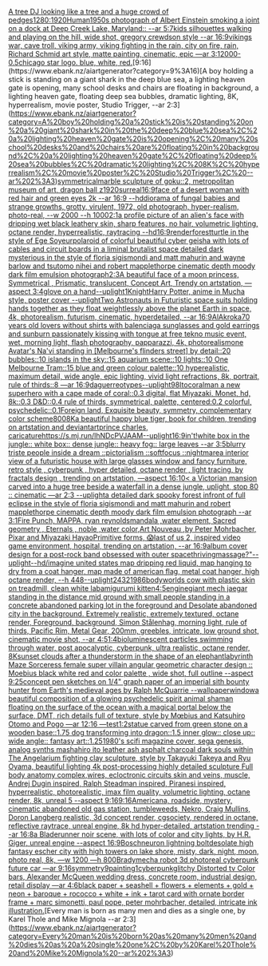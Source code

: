 [A tree DJ looking like a tree and a huge crowd of p](https://www.ebank.nz/aiartgenerator?category=A%20tree%20DJ%20looking%20like%20a%20tree%20and%20a%20huge%20crowd%20of%20p)[edges](https://www.ebank.nz/aiartgenerator?category=edges)[1280:1920](https://www.ebank.nz/aiartgenerator?category=1280%3A1920)[Human](https://www.ebank.nz/aiartgenerator?category=Human)[1950s photograph of Albert Einstein smoking a joint on a dock at Deep Creek Lake, Maryland:: --ar 5:7](https://www.ebank.nz/aiartgenerator?category=1950s%20photograph%20of%20Albert%20Einstein%20smoking%20a%20joint%20on%20a%20dock%20at%20Deep%20Creek%20Lake%2C%20Maryland%3A%3A%20--ar%205%3A7)[kids silhouettes walking and playing on the hill, wide shot, gregory crewdson style --ar 16:9](https://www.ebank.nz/aiartgenerator?category=kids%20silhouettes%20walking%20and%20playing%20on%20the%20hill%2C%20wide%20shot%2C%20gregory%20crewdson%20style%20--ar%2016%3A9)[vikings war, cave troll, viking army, viking fighting in the rain, city on fire, rain, Richard Schmid  art style, matte painting, cinematic, epic —ar 3:1](https://www.ebank.nz/aiartgenerator?category=vikings%20war%2C%20cave%20troll%2C%20viking%20army%2C%20viking%20fighting%20in%20the%20rain%2C%20city%20on%20fire%2C%20rain%2C%20Richard%20Schmid%20%20art%20style%2C%20matte%20painting%2C%20cinematic%2C%20epic%20%E2%80%94ar%203%3A1)[2000](https://www.ebank.nz/aiartgenerator?category=2000)[-0.5](https://www.ebank.nz/aiartgenerator?category=-0.5)[chicago star logo. blue, white, red.](https://www.ebank.nz/aiartgenerator?category=chicago%20star%20logo.%20blue%2C%20white%2C%20red.)[9:16](https://www.ebank.nz/aiartgenerator?category=9%3A16)[A boy holding a stick is standing on a giant shark in the deep blue sea, a lighting heaven gate is opening, many school desks and chairs are floating in background, a lighting heaven gate, floating deep sea bubbles, dramatic lighting, 8K, hyperrealism, movie poster, Studio Trigger, --ar 2:3](https://www.ebank.nz/aiartgenerator?category=A%20boy%20holding%20a%20stick%20is%20standing%20on%20a%20giant%20shark%20in%20the%20deep%20blue%20sea%2C%20a%20lighting%20heaven%20gate%20is%20opening%2C%20many%20school%20desks%20and%20chairs%20are%20floating%20in%20background%2C%20a%20lighting%20heaven%20gate%2C%20floating%20deep%20sea%20bubbles%2C%20dramatic%20lighting%2C%208K%2C%20hyperrealism%2C%20movie%20poster%2C%20Studio%20Trigger%2C%20--ar%202%3A3)[symmetrical](https://www.ebank.nz/aiartgenerator?category=symmetrical)[marble sculpture of goku::2, metropolitan museum of art, dragon ball z](https://www.ebank.nz/aiartgenerator?category=marble%20sculpture%20of%20goku%3A%3A2%2C%20metropolitan%20museum%20of%20art%2C%20dragon%20ball%20z)[1920](https://www.ebank.nz/aiartgenerator?category=1920)[surreal](https://www.ebank.nz/aiartgenerator?category=surreal)[16:9](https://www.ebank.nz/aiartgenerator?category=16%3A9)[face of a desert woman with red hair and green eyes 2k --ar 16:9 --hd](https://www.ebank.nz/aiartgenerator?category=face%20of%20a%20desert%20woman%20with%20red%20hair%20and%20green%20eyes%202k%20--ar%2016%3A9%20--hd)[diorama of fungal babies and strange growths, grotty, virulent, 1972, old photograph, hyper-realism, photo-real, --w 2000 --h 1000](https://www.ebank.nz/aiartgenerator?category=diorama%20of%20fungal%20babies%20and%20strange%20growths%2C%20grotty%2C%20virulent%2C%201972%2C%20old%20photograph%2C%20hyper-realism%2C%20photo-real%2C%20--w%202000%20--h%201000)[2:1](https://www.ebank.nz/aiartgenerator?category=2%3A1)[a profile picture of an alien's face with dripping wet black leathery skin, sharp features, no hair, volumetric lighting, octane render, hyperrealistic, raytracing --hd](https://www.ebank.nz/aiartgenerator?category=a%20profile%20picture%20of%20an%20alien%27s%20face%20with%20dripping%20wet%20black%20leathery%20skin%2C%20sharp%20features%2C%20no%20hair%2C%20volumetric%20lighting%2C%20octane%20render%2C%20hyperrealistic%2C%20raytracing%20--hd)[16:9](https://www.ebank.nz/aiartgenerator?category=16%3A9)[render](https://www.ebank.nz/aiartgenerator?category=render)[forest](https://www.ebank.nz/aiartgenerator?category=forest)[turtle in the style of Ege Soyeur](https://www.ebank.nz/aiartgenerator?category=turtle%20in%20the%20style%20of%20Ege%20Soyeur)[polaroid of colorful beautiful cyber geisha with lots of cables and circuit boards in a liminal brutalist space detailed dark mysterious in the style of floria sigismondi and matt mahurin and wayne barlow and tsutomo nihei and robert mapplethorpe cinematic depth moody dark film emulsion photograph](https://www.ebank.nz/aiartgenerator?category=polaroid%20of%20colorful%20beautiful%20cyber%20geisha%20with%20lots%20of%20cables%20and%20circuit%20boards%20in%20a%20liminal%20brutalist%20space%20detailed%20dark%20mysterious%20in%20the%20style%20of%20floria%20sigismondi%20and%20matt%20mahurin%20and%20wayne%20barlow%20and%20tsutomo%20nihei%20and%20robert%20mapplethorpe%20cinematic%20depth%20moody%20dark%20film%20emulsion%20photograph)[2:3](https://www.ebank.nz/aiartgenerator?category=2%3A3)[A beautiful face of a moon princess, Symmetrical ,  Prismatic, translucent, Concept Art, Trendy on artstation, —aspect 3:4](https://www.ebank.nz/aiartgenerator?category=A%20beautiful%20face%20of%20a%20moon%20princess%2C%20Symmetrical%20%2C%20%20Prismatic%2C%20translucent%2C%20Concept%20Art%2C%20Trendy%20on%20artstation%2C%20%E2%80%94aspect%203%3A4)[glove on a hand](https://www.ebank.nz/aiartgenerator?category=glove%20on%20a%20hand)[--uplight](https://www.ebank.nz/aiartgenerator?category=--uplight)[1](https://www.ebank.nz/aiartgenerator?category=1)[Knight](https://www.ebank.nz/aiartgenerator?category=Knight)[Harry Potter, anime in Mucha style, poster cover --uplight](https://www.ebank.nz/aiartgenerator?category=Harry%20Potter%2C%20anime%20in%20Mucha%20style%2C%20poster%20cover%20--uplight)[Two Astronauts in Futuristic space suits holding hands together as they float weightlessly above the planet Earth in space, 4k, photorealism, futurism, cinematic, hyperdetailed, --ar 16:9](https://www.ebank.nz/aiartgenerator?category=Two%20Astronauts%20in%20Futuristic%20space%20suits%20holding%20hands%20together%20as%20they%20float%20weightlessly%20above%20the%20planet%20Earth%20in%20space%2C%204k%2C%20photorealism%2C%20futurism%2C%20cinematic%2C%20hyperdetailed%2C%20--ar%2016%3A9)[AlAkroka](https://www.ebank.nz/aiartgenerator?category=AlAkroka)[70 years old lovers without shirts with balenciaga sunglasses and gold earrings and sunburn passionately kissing with tongue at free tekno music event, wet, morning light, flash photography, papparazzi, 4k, photorealism](https://www.ebank.nz/aiartgenerator?category=70%20years%20old%20lovers%20without%20shirts%20with%20balenciaga%20sunglasses%20and%20gold%20earrings%20and%20sunburn%20passionately%20kissing%20with%20tongue%20at%20free%20tekno%20music%20event%2C%20wet%2C%20morning%20light%2C%20flash%20photography%2C%20papparazzi%2C%204k%2C%20photorealism)[one Avatar's Na'vi standing in [Melbourne's flinders street] by detail::20 bubbles::10 islands in the sky::15 aquarium scene::10 lights::10 One Melbourne Tram::15 blue and green colour palette::10 hyperealistic, maximum detail, wide angle, epic lighting, vivid light refractions, 8k, portrait, rule of thirds::8 —ar 16:9](https://www.ebank.nz/aiartgenerator?category=one%20Avatar%27s%20Na%27vi%20standing%20in%20%5BMelbourne%27s%20flinders%20street%5D%20by%20detail%3A%3A20%20bubbles%3A%3A10%20islands%20in%20the%20sky%3A%3A15%20aquarium%20scene%3A%3A10%20lights%3A%3A10%20One%20Melbourne%20Tram%3A%3A15%20blue%20and%20green%20colour%20palette%3A%3A10%20hyperealistic%2C%20maximum%20detail%2C%20wide%20angle%2C%20epic%20lighting%2C%20vivid%20light%20refractions%2C%208k%2C%20portrait%2C%20rule%20of%20thirds%3A%3A8%20%E2%80%94ar%2016%3A9)[daguerreotypes](https://www.ebank.nz/aiartgenerator?category=daguerreotypes)[--uplight](https://www.ebank.nz/aiartgenerator?category=--uplight)[98](https://www.ebank.nz/aiartgenerator?category=98)[Ito](https://www.ebank.nz/aiartgenerator?category=Ito)[coralman a new superhero with a cape made of coral::0.3 digital, flat Miyazaki, Monet, hd, 8k::0.3 D&D::0.4 rule of thirds, symmetrical, palette, centered:0.2 colorful, psychedelic::0.1](https://www.ebank.nz/aiartgenerator?category=coralman%20a%20new%20superhero%20with%20a%20cape%20made%20of%20coral%3A%3A0.3%20digital%2C%20flat%20Miyazaki%2C%20Monet%2C%20hd%2C%208k%3A%3A0.3%20D%26D%3A%3A0.4%20rule%20of%20thirds%2C%20symmetrical%2C%20palette%2C%20centered%3A0.2%20colorful%2C%20psychedelic%3A%3A0.1)[Foreign land, Exquisite beauty, symmetry, complementary color scheme](https://www.ebank.nz/aiartgenerator?category=Foreign%20land%2C%20Exquisite%20beauty%2C%20symmetry%2C%20complementary%20color%20scheme)[800](https://www.ebank.nz/aiartgenerator?category=800)[8K](https://www.ebank.nz/aiartgenerator?category=8K)[a beautiful happy blue tiger, book for children, trending on artstation and deviantart](https://www.ebank.nz/aiartgenerator?category=a%20beautiful%20happy%20blue%20tiger%2C%20book%20for%20children%2C%20trending%20on%20artstation%20and%20deviantart)[prince charles, caricature](https://www.ebank.nz/aiartgenerator?category=prince%20charles%2C%20caricature)[<https://s.mj.run/lhNDcPVJAAM>](https://www.ebank.nz/aiartgenerator?category=%3Chttps%3A//s.mj.run/lhNDcPVJAAM%3E)[--uplight](https://www.ebank.nz/aiartgenerator?category=--uplight)[16:9](https://www.ebank.nz/aiartgenerator?category=16%3A9)[in't!](https://www.ebank.nz/aiartgenerator?category=in%27t%21)[white box in the jungle:: white box:: dense jungle:: heavy fog:: large leaves --ar 3:5](https://www.ebank.nz/aiartgenerator?category=white%20box%20in%20the%20jungle%3A%3A%20white%20box%3A%3A%20dense%20jungle%3A%3A%20heavy%20fog%3A%3A%20large%20leaves%20--ar%203%3A5)[blurry triste people inside a dream ::pictorialism ::softfocus ::nightmare](https://www.ebank.nz/aiartgenerator?category=blurry%20triste%20people%20inside%20a%20dream%20%3A%3Apictorialism%20%3A%3Asoftfocus%20%3A%3Anightmare)[a interior view of a futuristic house with large glasses window and fancy furniture, retro style , cyberpunk , hyper detailed, octane render , light tracing, by fractals design , trending on artstation, —aspect 16:10](https://www.ebank.nz/aiartgenerator?category=a%20interior%20view%20of%20a%20futuristic%20house%20with%20large%20glasses%20window%20and%20fancy%20furniture%2C%20retro%20style%20%2C%20cyberpunk%20%2C%20hyper%20detailed%2C%20octane%20render%20%2C%20light%20tracing%2C%20by%20fractals%20design%20%2C%20trending%20on%20artstation%2C%20%E2%80%94aspect%2016%3A10)[< a Victorian mansion carved into a huge tree beside a waterfall in a dense jungle, uplight, stop 80 :: cinematic —ar 2:3 --uplight](https://www.ebank.nz/aiartgenerator?category=%3C%20a%20Victorian%20mansion%20carved%20into%20a%20huge%20tree%20beside%20a%20waterfall%20in%20a%20dense%20jungle%2C%20uplight%2C%20stop%2080%20%3A%3A%20cinematic%20%E2%80%94ar%202%3A3%20--uplight)[a detailed dark spooky forest infront of full eclipse in the style of floria sigismondi and matt mahurin and robert mapplethorpe cinematic depth moody dark film emulsion photograph --ar 3:1](https://www.ebank.nz/aiartgenerator?category=a%20detailed%20dark%20spooky%20forest%20infront%20of%20full%20eclipse%20in%20the%20style%20of%20floria%20sigismondi%20and%20matt%20mahurin%20and%20robert%20mapplethorpe%20cinematic%20depth%20moody%20dark%20film%20emulsion%20photograph%20--ar%203%3A1)[Fire Punch, MAPPA, ryan reynolds](https://www.ebank.nz/aiartgenerator?category=Fire%20Punch%2C%20MAPPA%2C%20ryan%20reynolds)[mandala ,water element, Sacred geometry , Eternals , noble ,water color,Art Nouveau ,by Peter Mohrbacher, Pixar and Miyazaki Hayao](https://www.ebank.nz/aiartgenerator?category=mandala%20%2Cwater%20element%2C%20Sacred%20geometry%20%2C%20Eternals%20%2C%20noble%20%2Cwater%20color%2CArt%20Nouveau%20%2Cby%20Peter%20Mohrbacher%2C%20Pixar%20and%20Miyazaki%20Hayao)[Primitive forms, 😱](https://www.ebank.nz/aiartgenerator?category=Primitive%20forms%2C%20%F0%9F%98%B1)[last of us 2, inspired video game environment, hospital, trending on artstation, --ar 16:9](https://www.ebank.nz/aiartgenerator?category=last%20of%20us%202%2C%20inspired%20video%20game%20environment%2C%20hospital%2C%20trending%20on%20artstation%2C%20--ar%2016%3A9)[album cover design for a post-rock band obsessed with outer space](https://www.ebank.nz/aiartgenerator?category=album%20cover%20design%20for%20a%20post-rock%20band%20obsessed%20with%20outer%20space)[thriving](https://www.ebank.nz/aiartgenerator?category=thriving)[massage?"](https://www.ebank.nz/aiartgenerator?category=massage%3F%22)[--uplight](https://www.ebank.nz/aiartgenerator?category=--uplight)[--hd](https://www.ebank.nz/aiartgenerator?category=--hd)[/imagine united states map dripping red liquid, map hanging to dry from a coat hanger, map made of american flag, metal coat hanger, high octane render, --h 448](https://www.ebank.nz/aiartgenerator?category=/imagine%20united%20states%20map%20dripping%20red%20liquid%2C%20map%20hanging%20to%20dry%20from%20a%20coat%20hanger%2C%20map%20made%20of%20american%20flag%2C%20metal%20coat%20hanger%2C%20high%20octane%20render%2C%20--h%20448)[--uplight](https://www.ebank.nz/aiartgenerator?category=--uplight)[2432](https://www.ebank.nz/aiartgenerator?category=2432)[1986](https://www.ebank.nz/aiartgenerator?category=1986)[bodyworlds cow with plastic skin on treadmill, clean white lab](https://www.ebank.nz/aiartgenerator?category=bodyworlds%20cow%20with%20plastic%20skin%20on%20treadmill%2C%20clean%20white%20lab)[amigurumi kitten](https://www.ebank.nz/aiartgenerator?category=amigurumi%20kitten)[4:5](https://www.ebank.nz/aiartgenerator?category=4%3A5)[engine](https://www.ebank.nz/aiartgenerator?category=engine)[giant mech jaegar standing in the distance mid ground with small people standing in a concrete abandoned parking lot in the foreground and Desolate abandoned city in the background. Extremely realistic, extremely textured, octane render, Foreground, background, Simon Stålenhag, morning light, rule of thirds, Pacific Rim, Metal Gear,  200mm, greebles, intricate, low ground shot, cinematic movie shot, --ar 4:5](https://www.ebank.nz/aiartgenerator?category=giant%20mech%20jaegar%20standing%20in%20the%20distance%20mid%20ground%20with%20small%20people%20standing%20in%20a%20concrete%20abandoned%20parking%20lot%20in%20the%20foreground%20and%20Desolate%20abandoned%20city%20in%20the%20background.%20Extremely%20realistic%2C%20extremely%20textured%2C%20octane%20render%2C%20Foreground%2C%20background%2C%20Simon%20St%C3%A5lenhag%2C%20morning%20light%2C%20rule%20of%20thirds%2C%20Pacific%20Rim%2C%20Metal%20Gear%2C%20%20200mm%2C%20greebles%2C%20intricate%2C%20low%20ground%20shot%2C%20cinematic%20movie%20shot%2C%20--ar%204%3A5)[1:4](https://www.ebank.nz/aiartgenerator?category=1%3A4)[bioluminescent particles swimming through water, post apocalyptic, cyberpunk, ultra realistic, octane render, 8K](https://www.ebank.nz/aiartgenerator?category=bioluminescent%20particles%20swimming%20through%20water%2C%20post%20apocalyptic%2C%20cyberpunk%2C%20ultra%20realistic%2C%20octane%20render%2C%208K)[sunset clouds after a thunderstorm in the shape of an elephant](https://www.ebank.nz/aiartgenerator?category=sunset%20clouds%20after%20a%20thunderstorm%20in%20the%20shape%20of%20an%20elephant)[labyrinth Maze Sorceress female super villain angular geometric character design :: Moebius  black white red and color palette ,  wide shot, full outline  --aspect 9:25](https://www.ebank.nz/aiartgenerator?category=labyrinth%20Maze%20Sorceress%20female%20super%20villain%20angular%20geometric%20character%20design%20%3A%3A%20Moebius%20%20black%20white%20red%20and%20color%20palette%20%2C%20%20wide%20shot%2C%20full%20outline%20%20--aspect%209%3A25)[concept pen sketches on 1/4" graph paper of an imperial sith bounty hunter from Earth's medieval ages by Ralph McQuarrie --wallpaper](https://www.ebank.nz/aiartgenerator?category=concept%20pen%20sketches%20on%201/4%22%20graph%20paper%20of%20an%20imperial%20sith%20bounty%20hunter%20from%20Earth%27s%20medieval%20ages%20by%20Ralph%20McQuarrie%20--wallpaper)[window](https://www.ebank.nz/aiartgenerator?category=window)[a beautiful composition of a glowing psychedelic spirit animal shaman floating on the surface of the ocean with a magical portal below the surface, DMT,  rich details full of texture, style by Mœbius and Katsuhiro Otomo and Pogo —ar 12:16 —test](https://www.ebank.nz/aiartgenerator?category=a%20beautiful%20composition%20of%20a%20glowing%20psychedelic%20spirit%20animal%20shaman%20floating%20on%20the%20surface%20of%20the%20ocean%20with%20a%20magical%20portal%20below%20the%20surface%2C%20DMT%2C%20%20rich%20details%20full%20of%20texture%2C%20style%20by%20M%C5%93bius%20and%20Katsuhiro%20Otomo%20and%20Pogo%20%E2%80%94ar%2012%3A16%20%E2%80%94test)[1:2](https://www.ebank.nz/aiartgenerator?category=1%3A2)[statue carved from green stone on a wooden base::1.75 dog transforming into dragon::1.5 inner glow:: close up:: wide angle:: fantasy art::1.25](https://www.ebank.nz/aiartgenerator?category=statue%20carved%20from%20green%20stone%20on%20a%20wooden%20base%3A%3A1.75%20dog%20transforming%20into%20dragon%3A%3A1.5%20inner%20glow%3A%3A%20close%20up%3A%3A%20wide%20angle%3A%3A%20fantasy%20art%3A%3A1.25)[1980's scifi magazine cover, sega genesis, analog synths mashahiro ito leather ash asphalt charcoal dark souls within The Angelarium fighting clay sculpture, style by Takayuki Takeya and Ryu Oyama, beautiful lighting 4k post-processing highly detailed sculpture Full body anatomy complex,wires, ecloctronic circuits skin and veins, muscle, Andrej Dugin inspired, Ralph Steadman inspired, Piranesi inspired, hyperrealistic, photorealistic, imax film quality, volumetric lighting, octane render, 8k, unreal 5   --aspect 9:16](https://www.ebank.nz/aiartgenerator?category=1980%27s%20scifi%20magazine%20cover%2C%20sega%20genesis%2C%20analog%20synths%20mashahiro%20ito%20leather%20ash%20asphalt%20charcoal%20dark%20souls%20within%20The%20Angelarium%20fighting%20clay%20sculpture%2C%20style%20by%20Takayuki%20Takeya%20and%20Ryu%20Oyama%2C%20beautiful%20lighting%204k%20post-processing%20highly%20detailed%20sculpture%20Full%20body%20anatomy%20complex%2Cwires%2C%20ecloctronic%20circuits%20skin%20and%20veins%2C%20muscle%2C%20Andrej%20Dugin%20inspired%2C%20Ralph%20Steadman%20inspired%2C%20Piranesi%20inspired%2C%20hyperrealistic%2C%20photorealistic%2C%20imax%20film%20quality%2C%20volumetric%20lighting%2C%20octane%20render%2C%208k%2C%20unreal%205%20%20%20--aspect%209%3A16)[9:16](https://www.ebank.nz/aiartgenerator?category=9%3A16)[Americana, roadside, mystery, cinematic abandoned old gas station, tumbleweeds, Nekro, Craig Mullins, Doron Langberg realistic, 3d concept render, cgsociety, rendered in octane, reflective raytrace, unreal engine, 8k hd hyper-detailed, artstation trending --ar 16:8](https://www.ebank.nz/aiartgenerator?category=Americana%2C%20roadside%2C%20mystery%2C%20cinematic%20abandoned%20old%20gas%20station%2C%20tumbleweeds%2C%20Nekro%2C%20Craig%20Mullins%2C%20Doron%20Langberg%20realistic%2C%203d%20concept%20render%2C%20cgsociety%2C%20rendered%20in%20octane%2C%20reflective%20raytrace%2C%20unreal%20engine%2C%208k%20hd%20hyper-detailed%2C%20artstation%20trending%20--ar%2016%3A8)[a Bladerunner noir scene, with lots of color and city lights, by H.R. Giger, unreal engine --aspect 16:9](https://www.ebank.nz/aiartgenerator?category=a%20Bladerunner%20noir%20scene%2C%20with%20lots%20of%20color%20and%20city%20lights%2C%20by%20H.R.%20Giger%2C%20unreal%20engine%20--aspect%2016%3A9)[Bosch](https://www.ebank.nz/aiartgenerator?category=Bosch)[neuron lightning bolt](https://www.ebank.nz/aiartgenerator?category=neuron%20lightning%20bolt)[desolate high fantasy escher city with high towers on lake shore, misty, dark, night, moon, photo real, 8k, —w 1200 —h 800](https://www.ebank.nz/aiartgenerator?category=desolate%20high%20fantasy%20escher%20city%20with%20high%20towers%20on%20lake%20shore%2C%20misty%2C%20dark%2C%20night%2C%20moon%2C%20photo%20real%2C%208k%2C%20%E2%80%94w%201200%20%E2%80%94h%20800)[Brady](https://www.ebank.nz/aiartgenerator?category=Brady)[mecha robot 3d photoreal cyberpunk future car —ar 9:16](https://www.ebank.nz/aiartgenerator?category=mecha%20robot%203d%20photoreal%20cyberpunk%20future%20car%20%E2%80%94ar%209%3A16)[symmetry](https://www.ebank.nz/aiartgenerator?category=symmetry)[9](https://www.ebank.nz/aiartgenerator?category=9)[painting](https://www.ebank.nz/aiartgenerator?category=painting)[1](https://www.ebank.nz/aiartgenerator?category=1)[cyberpunk](https://www.ebank.nz/aiartgenerator?category=cyberpunk)[glitchy Distorted tv Color bars, Alexander McQueen wedding dress, concrete room, industrial design, retail display —ar 4:6](https://www.ebank.nz/aiartgenerator?category=glitchy%20Distorted%20tv%20Color%20bars%2C%20Alexander%20McQueen%20wedding%20dress%2C%20concrete%20room%2C%20industrial%20design%2C%20retail%20display%20%E2%80%94ar%204%3A6)[black paper + seashell + flowers + elements + gold + neon + baroque + rococco + white + ink + tarot card with ornate border frame + marc simonetti, paul pope, peter mohrbacher, detailed, intricate ink illustration.](https://www.ebank.nz/aiartgenerator?category=black%20paper%20%2B%20seashell%20%2B%20flowers%20%2B%20elements%20%2B%20gold%20%2B%20neon%20%2B%20baroque%20%2B%20rococco%20%2B%20white%20%2B%20ink%20%2B%20tarot%20card%20with%20ornate%20border%20frame%20%2B%20marc%20simonetti%2C%20paul%20pope%2C%20peter%20mohrbacher%2C%20detailed%2C%20intricate%20ink%20illustration.)[Every man is born as many men and dies as a single one, by Karel Thole and Mike Mignola --ar 2:3](https://www.ebank.nz/aiartgenerator?category=Every%20man%20is%20born%20as%20many%20men%20and%20dies%20as%20a%20single%20one%2C%20by%20Karel%20Thole%20and%20Mike%20Mignola%20--ar%202%3A3)